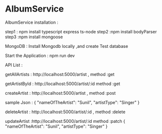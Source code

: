 # AlbumService
AlbumService
installation :


step1 : npm install typescript express ts-node
step2 :npm install bodyParser 
step3 :npm install mongoose

MongoDB : Install Mongodb locally ,and create Test database

Start the Application : npm run dev

API List : 

getAllArtists : http://localhost:5000/artist , method :get

getArtistById : http://localhost:5000/artist/:id method :get

createArtist : http://localhost:5000/artist , method :post 


sample Json :
{
   "nameOfTheArtist": "Sunil",
  "artistType": "Singer"
}

deleteArtist : http://localhost:5000/artist/:id , method :delete 


updateArtist :http://localhost:5000/artist/:id method :patch
{
   "nameOfTheArtist": "Sunil",
  "artistType": "Singer"
}

